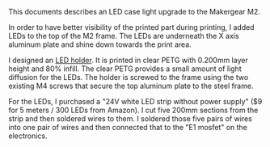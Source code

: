 This documents describes an LED case light upgrade to the Makergear
M2.

In order to have better visibility of the printed part during
printing, I added LEDs to the top of the M2 frame.  The LEDs are
underneath the X axis aluminum plate and shine down towards the print
area.

I designed an [LED holder](m2-led-holder.stl).  It is printed in clear
PETG with 0.200mm layer height and 80% infill.  The clear PETG
provides a small amount of light diffusion for the LEDs.  The holder
is screwed to the frame using the two existing M4 screws that secure
the top aluminum plate to the steel frame.

For the LEDs, I purchased a "24V white LED strip without power supply"
($9 for 5 meters / 300 LEDs from Amazon).  I cut five 200mm sections
from the strip and then soldered wires to them.  I soldered those five
pairs of wires into one pair of wires and then connected that to the
"E1 mosfet" on the electronics.
